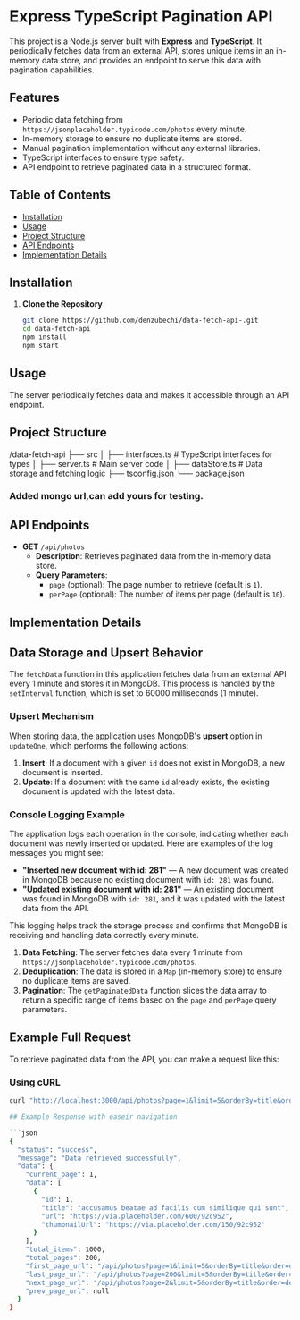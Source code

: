 # Express TypeScript Pagination API

This project is a Node.js server built with **Express** and **TypeScript**. It periodically fetches data from an external API, stores unique items in an in-memory data store, and provides an endpoint to serve this data with pagination capabilities.

## Features

- Periodic data fetching from `https://jsonplaceholder.typicode.com/photos` every minute.
- In-memory storage to ensure no duplicate items are stored.
- Manual pagination implementation without any external libraries.
- TypeScript interfaces to ensure type safety.
- API endpoint to retrieve paginated data in a structured format.

## Table of Contents

- [Installation](#installation)
- [Usage](#usage)
- [Project Structure](#project-structure)
- [API Endpoints](#api-endpoints)
- [Implementation Details](#implementation-details)

## Installation

1. **Clone the Repository**
   ```bash
   git clone https://github.com/denzubechi/data-fetch-api-.git
   cd data-fetch-api
   npm install
   npm start
   ```

## Usage

The server periodically fetches data and makes it accessible through an API endpoint.

## Project Structure

/data-fetch-api ├── src │ ├── interfaces.ts # TypeScript interfaces for types │ ├── server.ts # Main server code │ ├── dataStore.ts # Data storage and fetching logic ├── tsconfig.json └── package.json

### Added mongo url,can add yours for testing.

## API Endpoints

- **GET** `/api/photos`
  - **Description**: Retrieves paginated data from the in-memory data store.
  - **Query Parameters**:
    - `page` (optional): The page number to retrieve (default is `1`).
    - `perPage` (optional): The number of items per page (default is `10`).

## Implementation Details

## Data Storage and Upsert Behavior

The `fetchData` function in this application fetches data from an external API every 1 minute and stores it in MongoDB. This process is handled by the `setInterval` function, which is set to 60000 milliseconds (1 minute).

### Upsert Mechanism

When storing data, the application uses MongoDB's **upsert** option in `updateOne`, which performs the following actions:

1. **Insert**: If a document with a given `id` does not exist in MongoDB, a new document is inserted.
2. **Update**: If a document with the same `id` already exists, the existing document is updated with the latest data.

### Console Logging Example

The application logs each operation in the console, indicating whether each document was newly inserted or updated. Here are examples of the log messages you might see:

- **"Inserted new document with id: 281"** — A new document was created in MongoDB because no existing document with `id: 281` was found.
- **"Updated existing document with id: 281"** — An existing document was found in MongoDB with `id: 281`, and it was updated with the latest data from the API.

This logging helps track the storage process and confirms that MongoDB is receiving and handling data correctly every minute.

1. **Data Fetching**: The server fetches data every 1 minute from `https://jsonplaceholder.typicode.com/photos`.
2. **Deduplication**: The data is stored in a `Map` (in-memory store) to ensure no duplicate items are saved.
3. **Pagination**: The `getPaginatedData` function slices the data array to return a specific range of items based on the `page` and `perPage` query parameters.

## Example Full Request

To retrieve paginated data from the API, you can make a request like this:

### Using cURL

````bash
curl "http://localhost:3000/api/photos?page=1&limit=5&orderBy=title&order=desc"

## Example Response with easeir navigation

```json
{
  "status": "success",
  "message": "Data retrieved successfully",
  "data": {
    "current_page": 1,
    "data": [
      {
        "id": 1,
        "title": "accusamus beatae ad facilis cum similique qui sunt",
        "url": "https://via.placeholder.com/600/92c952",
        "thumbnailUrl": "https://via.placeholder.com/150/92c952"
      }
    ],
    "total_items": 1000,
    "total_pages": 200,
    "first_page_url": "/api/photos?page=1&limit=5&orderBy=title&order=desc",
    "last_page_url": "/api/photos?page=200&limit=5&orderBy=title&order=desc",
    "next_page_url": "/api/photos?page=2&limit=5&orderBy=title&order=desc",
    "prev_page_url": null
  }
}
````
